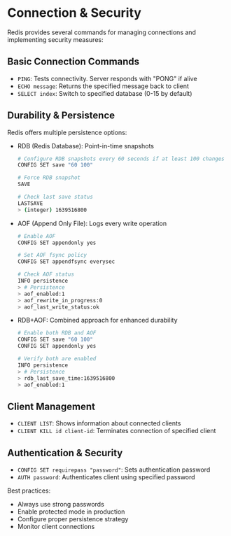 # Connection & Security

Redis provides several commands for managing connections and implementing security measures:

## Basic Connection Commands
- `PING`: Tests connectivity. Server responds with "PONG" if alive
- `ECHO message`: Returns the specified message back to client
- `SELECT index`: Switch to specified database (0-15 by default)

## Durability & Persistence
Redis offers multiple persistence options:
- RDB (Redis Database): Point-in-time snapshots
  ```bash
  # Configure RDB snapshots every 60 seconds if at least 100 changes
  CONFIG SET save "60 100"

  # Force RDB snapshot
  SAVE

  # Check last save status
  LASTSAVE
  > (integer) 1639516800
  ```

- AOF (Append Only File): Logs every write operation
  ```bash
  # Enable AOF
  CONFIG SET appendonly yes

  # Set AOF fsync policy
  CONFIG SET appendfsync everysec

  # Check AOF status
  INFO persistence
  > # Persistence
  > aof_enabled:1
  > aof_rewrite_in_progress:0
  > aof_last_write_status:ok
  ```

- RDB+AOF: Combined approach for enhanced durability
  ```bash
  # Enable both RDB and AOF
  CONFIG SET save "60 100"
  CONFIG SET appendonly yes

  # Verify both are enabled
  INFO persistence
  > # Persistence
  > rdb_last_save_time:1639516800
  > aof_enabled:1
  ```

## Client Management
- `CLIENT LIST`: Shows information about connected clients
- `CLIENT KILL id client-id`: Terminates connection of specified client

## Authentication & Security
- `CONFIG SET requirepass "password"`: Sets authentication password
- `AUTH password`: Authenticates client using specified password

Best practices:
- Always use strong passwords
- Enable protected mode in production
- Configure proper persistence strategy
- Monitor client connections
